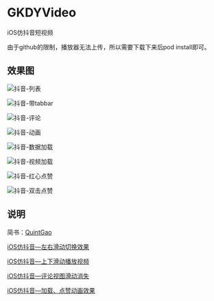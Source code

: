 # GKDYVideo
iOS仿抖音短视频

由于github的限制，播放器无法上传，所以需要下载下来后pod install即可。

## 效果图
![抖音-列表](https://github.com/QuintGao/GKDYVideo/blob/master/imgs/dy_01.gif)

![抖音-带tabbar](https://github.com/QuintGao/GKDYVideo/blob/master/imgs/dy_02.gif)

![抖音-评论](https://github.com/QuintGao/GKDYVideo/blob/master/imgs/dy_03.gif)

![抖音-动画](https://github.com/QuintGao/GKDYVideo/blob/master/imgs/dy_04.gif)

![抖音-数据加载](https://github.com/QuintGao/GKDYVideo/blob/master/imgs/animation_1.gif)

![抖音-视频加载](https://github.com/QuintGao/GKDYVideo/blob/master/imgs/animation_2.gif)

![抖音-红心点赞](https://github.com/QuintGao/GKDYVideo/blob/master/imgs/animation_3.gif)

![抖音-双击点赞](https://github.com/QuintGao/GKDYVideo/blob/master/imgs/animation_4.gif)

## 说明
简书：[QuintGao](https://www.jianshu.com/u/ba61bbfc87e8)

[iOS仿抖音—左右滑动切换效果](https://www.jianshu.com/p/9c3670e4a533)

[iOS仿抖音—上下滑动播放视频](https://www.jianshu.com/p/36a4e57f1a53)

[iOS仿抖音—评论视图滑动消失](https://www.jianshu.com/p/8a1f174a91e5)

[iOS仿抖音—加载、点赞动画效果](https://www.jianshu.com/p/a5f08098efb0)
